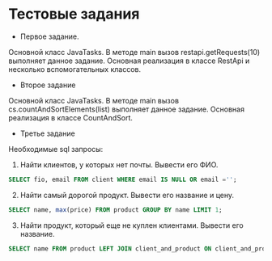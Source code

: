 Тестовые задания
============================


* Первое задание.

Основной класс JavaTasks. В методе main вызов restapi.getRequests(10) выполняет данное задание.
Основная реализация в классе RestApi и несколько вспомогательных классов.

* Второе задание

Основной класс JavaTasks. В методе main вызов cs.countAndSortElements(list) выполняет данное задание.
Основная реализация в классе CountAndSort.

* Третье задание

Необходимые sql запросы:

1. Найти клиентов, у которых нет почты. Вывести его ФИО.
```sql
SELECT fio, email FROM client WHERE email IS NULL OR email ='';
```

2. Найти самый дорогой продукт. Вывести его название и цену.
```sql
SELECT name, max(price) FROM product GROUP BY name LIMIT 1;
```

3. Найти продукт, который еще не куплен клиентами. Вывести его название.
```sql
SELECT name FROM product LEFT JOIN client_and_product ON client_and_product.product_id = product.id WHERE client_id IS NULL;
```


